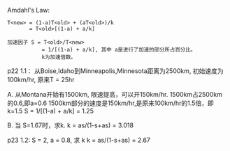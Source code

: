 Amdahl's Law:

    T<new> = (1-a)T<old> + (aT<old>)/k
           = T<old>[(1-a) + a/k]

    加速因子 S = T<old>/T<new>
               = 1/[(1-a) + a/k], 其中 a是进行了加速的部分所占百分比。
               k为加速倍数。


p22
1.1：
  从Boise,Idaho到Minneapolis,Minnesota距离为2500km,
  初始速度为100km/hr, 原来T<old> = 25hr

  A. 从Montana开始有1500km, 限速提高，可以开150km/hr.
  1500km占2500km的0.6,即a=0.6
  1500km部分的速度是150km/hr,是原来100km/hr的1.5倍，即k=1.5
  S = 1/[(1-a) + a/k] = 1.25

  B. 当 S=1.67时，求k.
  k = as/(1-s+as) = 3.018

p23
1.2:
    S = 2, a = 0.8, 求 k
    k = as/(1-s+as) = 2.67
